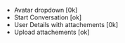 - Avatar dropdown [0k]
- Start Conversation [ok]
- User Details with attachements [0k]
- Upload attachements [ok]
